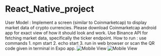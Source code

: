 # React_Native_project

User Model : Implement a screen (similar to Coinmarketcap) to display market data of crypto currencies.
             Please download Coinmarketcap android app for exact view of how it should look and work.
             Use Binance API for fetching market data, specifically the ticker endpoint.
How to run : use commands
             1. npm start
             2. echo start
             3. run in web browser or scan the QR code given in terminal in Expo app.
![Mobile View](https://user-images.githubusercontent.com/43749831/114702962-55557b80-9d42-11eb-8f33-2b0c3d5ce131.png)
![Mobile View](https://user-images.githubusercontent.com/43749831/114703015-669e8800-9d42-11eb-8344-3bf3fd81c976.png)

